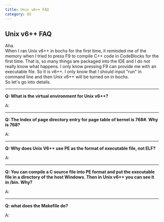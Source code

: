 ```yaml
---
title: Unix v6++ FAQ
category: OS
---
```


## Unix v6++ FAQ

Aha.  
When I ran Unix v6++ in bochs for the first time, it reminded me of the memory when I tried to press F9 to compile C++ code in CodeBlocks for the first time. That is, so many things are packaged into the IDE and I do not really know what happens. I only know pressing F9 can provide me with an executable file. So it is v6++. I only know that I should input "run" in command line and then Unix v6++ will be turned on in bochs.  
So let's go into details.

---

**Q: What is the virtual environment for Unix v6++?**

A:

---

**Q: The Index of page directory entry for page table of kernel is 768#. Why is 768?**

A:

---

**Q: Why does Unix V6++ use PE as the format of executable file, not ELF?**

A:

---

**Q: You can compile a C source file into PE format and put the executable file in a directory of the host Windows. Then in Unix v6++ you can see it in /bin. Why?**

A:

---

**Q: what does the Makefile do?**

A: